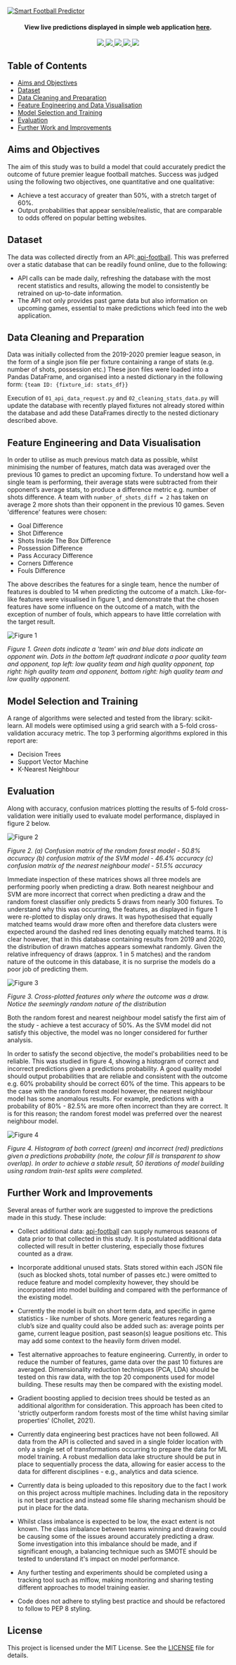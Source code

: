 
<a href="http://matthaythornthwaite.pythonanywhere.com/"><img src="https://raw.githubusercontent.com/mhaythornthwaite/Football_Prediction_Project/master/web_server/static/images/Smart_Football_Predictor_Github_Logo_v2.png" alt="Smart Football Predictor" alt="Smart Football Predictor"></a>

<h4 align="center">View live predictions displayed in simple web application <a href="http://matthaythornthwaite.pythonanywhere.com/" target="_blank">here</a>.
</h4>

<p align="center">
    <a href="https://www.python.org/doc/" alt="Python 3.7">
        <img src="https://img.shields.io/badge/python-v3.7+-blue.svg" />
    </a>
    <a href="https://github.com/mhaythornthwaite/Football_Prediction_Project/blob/master/LICENSE" alt="Licence">
        <img src="https://img.shields.io/badge/license-MIT-yellow.svg" />
    </a>
    <a href="https://github.com/mhaythornthwaite/Football_Prediction_Project/commits/master" alt="Commits">
        <img src="https://img.shields.io/github/last-commit/mhaythornthwaite/Football_Prediction_Project/master" />
    </a>
    <a href="https://github.com/mhaythornthwaite/Football_Prediction_Project" alt="Activity">
        <img src="https://img.shields.io/badge/contributions-welcome-orange.svg" />
    </a>
    <a href="http://matthaythornthwaite.pythonanywhere.com/" alt="Web Status">
        <img src="https://img.shields.io/website?down_color=red&down_message=down&up_color=success&up_message=up&url=http%3A%2F%2Fmatthaythornthwaite.pythonanywhere.com%2F" />
    </a>
</p>


## Table of Contents

<!--ts-->
* [Aims and Objectives](#Aims-and-Objectives)
* [Dataset](#Dataset)
* [Data Cleaning and Preparation](#Data-Cleaning-and-Preparation)
* [Feature Engineering and Data Visualisation](#Feature-Engineering-and-Data-Visualisation)
* [Model Selection and Training](#Model-Selection-and-Training)
* [Evaluation](#Evaluation)
* [Further Work and Improvements](#Further-Work-and-Improvements)
<!--te-->


## Aims and Objectives

The aim of this study was to build a model that could accurately predict the outcome of future premier league football matches. Success was judged using the following two objectives, one quantitative and one qualitative:

- Achieve a test accuracy of greater than 50%, with a stretch target of 60%.
- Output probabilities that appear sensible/realistic, that are comparable to odds offered on popular betting websites.


## Dataset

The data was collected directly from an API:<a href="https://www.api-football.com/" target="_blank"> api-football</a>. This was preferred over a static database that can be readily found online, due to the following:

- API calls can be made daily, refreshing the database with the most recent statistics and results, allowing the model to consistently be retrained on up-to-date information.
- The API not only provides past game data but also information on upcoming games, essential to make predictions which feed into the web application.


## Data Cleaning and Preparation

Data was initially collected from the 2019-2020 premier league season, in the form of a single json file per fixture containing a range of stats (e.g. number of shots, possession etc.) These json files were loaded into a Pandas DataFrame, and organised into a nested dictionary in the following form: `{team ID: {fixture_id: stats_df}}` 

Execution of `01_api_data_request.py` and `02_cleaning_stats_data.py` will update the database with recently played fixtures not already stored within the database and add these DataFrames directly to the nested dictionary described above. 

## Feature Engineering and Data Visualisation

In order to utilise as much previous match data as possible, whilst minimising the number of features, match data was averaged over the previous 10 games to predict an upcoming fixture. To understand how well a single team is performing, their average stats were subtracted from their opponent’s average stats, to produce a difference metric e.g. number of shots difference. A team with `number_of_shots_diff = 2` has taken on average 2 more shots than their opponent in the previous 10 games. Seven 'difference' features were chosen:

- Goal Difference
- Shot Difference
- Shots Inside The Box Difference
- Possession Difference
- Pass Accuracy Difference
- Corners Difference
- Fouls Difference

The above describes the features for a single team, hence the number of features is doubled to 14 when predicting the outcome of a match. Like-for-like features were visualised in figure 1, and demonstrate that the chosen features have some influence on the outcome of a match, with the exception of number of fouls, which appears to have little correlation with the target result.

<img src="https://raw.githubusercontent.com/mhaythornthwaite/Football_Prediction_Project/master/figures/average_10_games_team_target_result.png" alt="Figure 1">

<em>Figure 1. Green dots indicate a 'team' win and blue dots indicate an opponent win. Dots in the bottom left quadrant indicate a poor quality team and opponent, top left: low quality team and high quality opponent, top right: high quality team and opponent, bottom right: high quality team and low quality opponent.</em>


## Model Selection and Training

A range of algorithms were selected and tested from the library: scikit-learn. All models were optimised using a grid search with a 5-fold cross-validation accuracy metric. The top 3 performing algorithms explored in this report are:
- Decision Trees
- Support Vector Machine
- K-Nearest Neighbour


## Evaluation

Along with accuracy, confusion matrices plotting the results of 5-fold cross-validation were initially used to evaluate model performance, displayed in figure 2 below.

<img src="https://raw.githubusercontent.com/mhaythornthwaite/Football_Prediction_Project/master/figures/all_conf_matrix.PNG" alt="Figure 2">

<em>Figure 2. (a) Confusion matrix of the random forest model - 50.8% accuracy (b) confusion matrix of the SVM model - 46.4% accuracy (c) confusion matrix of the nearest neighbour model - 51.5% accuracy</em>

Immediate inspection of these matrices shows all three models are performing poorly when predicting a draw. Both nearest neighbour and SVM are more incorrect that correct when predicting a draw and the random forest classifier only predicts 5 draws from nearly 300 fixtures. To understand why this was occurring, the features, as displayed in figure 1 were re-plotted to display only draws. It was hypothesised that equally matched teams would draw more often and therefore data clusters were expected around the dashed red lines denoting equally matched teams. It is clear however, that in this database containing results from 2019 and 2020, the distribution of drawn matches appears somewhat randomly. Given the relative infrequency of draws (approx. 1 in 5 matches) and the random nature of the outcome in this database, it is no surprise the models do a poor job of predicting them.

<img src="https://raw.githubusercontent.com/mhaythornthwaite/Football_Prediction_Project/master/figures/average_10_games_only_draws.png" alt="Figure 3">

<em>Figure 3. Cross-plotted features only where the outcome was a draw. Notice the seemingly random nature of the distribution</em>

Both the random forest and nearest neighbour model satisfy the first aim of the study - achieve a test accuracy of 50%. As the SVM model did not satisfy this objective, the model was no longer considered for further analysis. 

In order to satisfy the second objective, the model's probabilities need to be reliable. This was studied in figure 4, showing a histogram of correct and incorrect predictions given a predictions probability. A good quality model should output probabilities that are reliable and consistent with the outcome e.g. 60% probability should be correct 60% of the time. This appears to be the case with the random forest model however, the nearest neighbour model has some anomalous results. For example, predictions with a probability of 80% - 82.5% are more often incorrect than they are correct. It is for this reason; the random forest model was preferred over the nearest neighbour model.

<img src="https://raw.githubusercontent.com/mhaythornthwaite/Football_Prediction_Project/master/figures/pred_probability_rf_knn.PNG" alt="Figure 4">

<em>Figure 4. Histogram of both correct (green) and incorrect (red) predictions given a predictions probability (note, the colour fill is transparent to show overlap). In order to achieve a stable result, 50 iterations of model building using random train-test splits were completed. </em>



## Further Work and Improvements

Several areas of further work are suggested to improve the predictions made in this study. These include:

- Collect additional data: <a href="https://www.api-football.com/" target="_blank"> api-football</a> can supply numerous seasons of data prior to that collected in this study. It is postulated additional data collected will result in better clustering, especially those fixtures counted as a draw.

- Incorporate additional unused stats. Stats stored within each JSON file (such as blocked shots, total number of passes etc.) were omitted to reduce feature and model complexity however, they should be incorporated into model building and compared with the performance of the existing model.

- Currently the model is built on short term data, and specific in game statistics - like number of shots. More generic features regarding a club’s size and quality could also be added such as: average points per game, current league position, past season(s) league positions etc. This may add some context to the heavily form driven model. 

- Test alternative approaches to feature engineering. Currently, in order to reduce the number of features, game data over the past 10 fixtures are averaged. Dimensionality reduction techniques (PCA, LDA) should be tested on this raw data, with the top 20 components used for model building. These results may then be compared with the existing model.

- Gradient boosting applied to decision trees should be tested as an additional algorithm for consideration. This approach has been cited to 'strictly outperform random forests most of the time whilst having similar properties' (Chollet, 2021).

- Currently data engineering best practices have not been followed. All data from the API is collected and saved in a single folder location with only a single set of transformations occurring to prepare the data for ML model training. A robust medallion data lake structure should be put in place to sequentially process the data, allowing for easier access to the data for different disciplines - e.g., analytics and data science.

- Currently data is being uploaded to this repository due to the fact I work on this project across multiple machines. Including data in the repository is not best practice and instead some file sharing mechanism should be put in place for the data.

- Whilst class imbalance is expected to be low, the exact extent is not known. The class imbalance between teams winning and drawing could be causing some of the issues around accurately predicting a draw. Some investigation into this imbalance should be made, and if significant enough, a balancing technique such as SMOTE should be tested to understand it's impact on model performance.

- Any further testing and experiments should be completed using a tracking tool such as mlflow, making monitoring and sharing testing different approaches to model training easier. 

- Code does not adhere to styling best practice and should be refactored to follow to PEP 8 styling.

## License

This project is licensed under the MIT License. See the [LICENSE](LICENSE) file for details.

